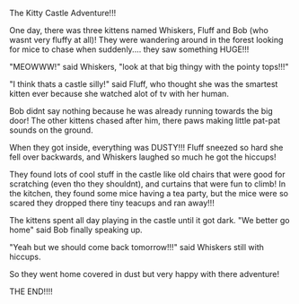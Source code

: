 The Kitty Castle Adventure!!!

One day, there was three kittens named Whiskers, Fluff and Bob (who wasnt very fluffy at all)! They were wandering around in the forest looking for mice to chase when suddenly.... they saw something HUGE!!!

"MEOWWW!" said Whiskers, "look at that big thingy with the pointy tops!!!"

"I think thats a castle silly!" said Fluff, who thought she was the smartest kitten ever because she watched alot of tv with her human.

Bob didnt say nothing because he was already running towards the big door! The other kittens chased after him, there paws making little pat-pat sounds on the ground.

When they got inside, everything was DUSTY!!! Fluff sneezed so hard she fell over backwards, and Whiskers laughed so much he got the hiccups!

They found lots of cool stuff in the castle like old chairs that were good for scratching (even tho they shouldnt), and curtains that were fun to climb! In the kitchen, they found some mice having a tea party, but the mice were so scared they dropped there tiny teacups and ran away!!!

The kittens spent all day playing in the castle until it got dark. "We better go home" said Bob finally speaking up.

"Yeah but we should come back tomorrow!!!" said Whiskers still with hiccups.

So they went home covered in dust but very happy with there adventure!

THE END!!!!